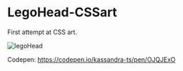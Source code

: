 # LegoHead-CSSart
First attempt at CSS art.

![legoHead](https://user-images.githubusercontent.com/97525209/166161634-44000a4c-fccf-4c57-9f27-ad314a2a6cd6.png)

Codepen: https://codepen.io/kassandra-ts/pen/OJQJExO
